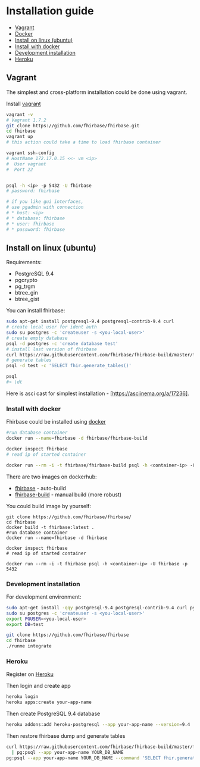 # Installation guide

- [Vagrant](#vagrant)
- [Docker](#install-with-docker)
- [Install on linux (ubuntu)](#install-on-linux-ubuntu)
- [Install with docker](#install-with-docker)
- [Development installation](#development-installation)
- [Heroku](#heroku)

## Vagrant

The simplest and cross-platform installation could be done using vagrant.

Install [vagrant](http://www.vagrantup.com/downloads)

```bash
vagrant -v
# Vagrant 1.7.2
git clone https://github.com/fhirbase/fhirbase.git
cd fhirbase
vagrant up
# this action could take a time to load fhirbase container

vagrant ssh-config
# HostName 172.17.0.15 <<- vm <ip>
#  User vagrant
#  Port 22


psql -h <ip> -p 5432 -U fhirbase
# password: fhirbase

# if you like gui interfaces,
# use pgadmin with connection
# * host: <ip>
# * database: fhirbase
# * user: fhirbase
# * password: fhirbase
```
## Install on linux (ubuntu)

Requirements:
* PostgreSQL 9.4
* pgcrypto
* pg_trgm
* btree_gin
* btree_gist

You can install fhirbase:

```bash
sudo apt-get install postgresql-9.4 postgresql-contrib-9.4 curl
# create local user for ident auth
sudo su postgres -c 'createuser -s <you-local-user>'
# create empty database
psql -d postgres -c 'create database test'
# install last version of fhirbase
curl https://raw.githubusercontent.com/fhirbase/fhirbase-build/master/fhirbase.sql | psql -d test
# generate tables
psql -d test -c 'SELECT fhir.generate_tables()'

psql
#> \dt
```

Here is asci cast for simplest installation - [https://asciinema.org/a/17236].

### Install with docker

Fhirbase could be installed using [docker](https://www.docker.com/)

```bash
#run database container
docker run --name=fhirbase -d fhirbase/fhirbase-build

docker inspect fhirbase
# read ip of started container

docker run --rm -i -t fhirbase/fhirbase-build psql -h <container-ip> -U fhirbase -p 5432
```

There are two images on dockerhub:
 * [fhirbase](https://registry.hub.docker.com/u/fhirbase/fhirbase) - auto-build
 * [fhirbase-build](https://registry.hub.docker.com/u/fhirbase/fhirbase-build) - manual build (more robust)

You could build image by yourself:

```
git clone https://github.com/fhirbase/fhirbase/
cd fhirbase
docker build -t fhirbase:latest .
#run database container
docker run --name=fhirbase -d fhirbase

docker inspect fhirbase
# read ip of started container

docker run --rm -i -t fhirbase psql -h <container-ip> -U fhirbase -p 5432
```

### Development installation

For development environment:

```bash
sudo apt-get install -qqy postgresql-9.4 postgresql-contrib-9.4 curl python
sudo su postgres -c 'createuser -s <you-local-user>'
export PGUSER=<you-local-user>
export DB=test

git clone https://github.com/fhirbase/fhirbase
cd fhirbase
./runme integrate
```

### Heroku

Register on [Heroku][]

[Heroku]: https://heroku.com

Then login and create app

```sh
heroku login
heroku apps:create your-app-name
```

Then create PostgreSQL 9.4 database

```sh
heroku addons:add heroku-postgresql --app your-app-name --version=9.4
```

Then restore fhirbase dump and generate tables

```sh
curl https://raw.githubusercontent.com/fhirbase/fhirbase-build/master/fhirbase.sql \
  | pg:psql --app your-app-name YOUR_DB_NAME
pg:psql --app your-app-name YOUR_DB_NAME --command 'SELECT fhir.generate_tables()'
```
